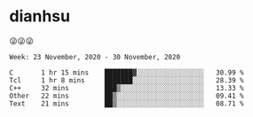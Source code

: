 
# dianhsu

:stuck_out_tongue_winking_eye::stuck_out_tongue_winking_eye::stuck_out_tongue_winking_eye:

<!--START_SECTION:waka-->
```text
Week: 23 November, 2020 - 30 November, 2020

C       1 hr 15 mins    ███████▓░░░░░░░░░░░░░░░░░   30.99 % 
Tcl     1 hr 8 mins     ███████░░░░░░░░░░░░░░░░░░   28.39 % 
C++     32 mins         ███▒░░░░░░░░░░░░░░░░░░░░░   13.33 % 
Other   22 mins         ██▒░░░░░░░░░░░░░░░░░░░░░░   09.41 % 
Text    21 mins         ██▒░░░░░░░░░░░░░░░░░░░░░░   08.71 % 
```
<!--END_SECTION:waka-->
